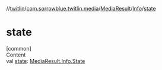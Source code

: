 //[twitlin](../../../index.md)/[com.sorrowblue.twitlin.media](../../index.md)/[MediaResult](../index.md)/[Info](index.md)/[state](state.md)



# state  
[common]  
Content  
val [state](state.md): [MediaResult.Info.State](-state/index.md)  



